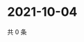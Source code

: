 # 2021-10-04

共 0 条

<!-- BEGIN WEIBO -->
<!-- 最后更新时间 Mon Oct 04 2021 21:10:59 GMT+0800 (China Standard Time) -->

<!-- END WEIBO -->
